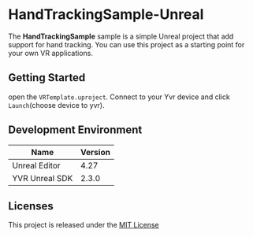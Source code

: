 # HandTrackingSample-Unreal
The **HandTrackingSample** sample is a simple Unreal project that add support for hand tracking. You can use this project as a starting point for your own VR applications.

## Getting Started
open the `VRTemplate.uproject`. Connect to your Yvr device and click `Launch`(choose device to yvr).

## Development Environment
| **Name** | **Version** |
| ----  |  ----      |
| Unreal Editor | 4.27 |
| YVR Unreal SDK | 2.3.0 |

## Licenses
This project is released under the [MIT License](https://github.com/YVRDeveloper/BasicSample-Unreal/blob/main/LICENSE)
